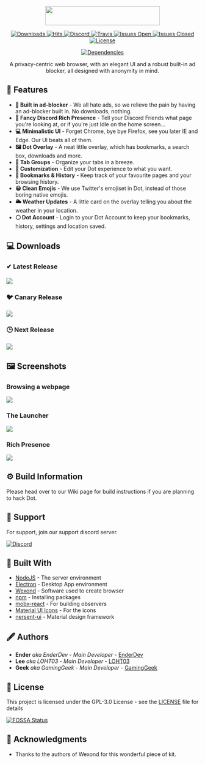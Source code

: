<p align="center">
  <img src="https://i.imgur.com/Gdko6yP.png" style="display: block;margin-left: auto;margin-right: auto;" data-canonical-src="https://i.imgur.com/Gdko6yP.png" width="300" height="50" align="center"/>
</p>

<div align="center">
<p align="center">
    <a href="/releases">
        <img src="https://img.shields.io/github/downloads/dot-browser/desktop/total.svg" alt="Downloads">
    </a>
    <a href="/releases">
        <img src="http://hits.dwyl.io/dot-browser/desktop.svg" alt="Hits">
    </a>
    <a href="https://invite.gg/dot">
        <img src="https://discordapp.com/api/guilds/307605794680209409/widget.png?style=shield" alt="Discord">
    </a>
    <a href="/">
        <img src="https://travis-ci.org/dot-browser/desktop.svg?branch=master" alt="Travis">
    </a>
    <a href="/issues">
        <img src="https://img.shields.io/github/issues-raw/dot-browser/desktop.svg" alt="Issues Open">
    </a>
    <a href="/issues?utf8=%E2%9C%93&amp;q=is%3Aissue+is%3Aclosed">
        <img src="https://img.shields.io/github/issues-closed-raw/dot-browser/desktop.svg" alt="Issues Closed">
    </a>
    <a href="/blob/master/LICENSE">
        <img src="https://img.shields.io/github/license/dot-browser/desktop.svg" alt="License">
    </a>
    <p align="center">
      <a href="https://depfu.com/repos/dot-browser/desktop?project_id=8779">
          <img src="https://depfu.com/badges/836035fc1904bd3d40649259c0788daf/stats.svg" alt="Dependencies">
      </a>
    </p>
</p>

A privacy-centric web browser, with an elegant UI and a robust built-in ad blocker, all designed with anonymity in mind.

</div>

## 👾 Features

* **🚫 Built in ad-blocker** - We all hate ads, so we relieve the pain by having an ad-blocker built in. No downloads, nothing.
* **💬 Fancy Discord Rich Presence** - Tell your Discord Friends what page you're looking at, or if you're just Idle on the home screen...
* **💻 Minimalistic UI** - Forget Chrome, bye bye Firefox, see you later IE and Edge. Our UI beats all of them.
* **🖼 Dot Overlay** - A neat little overlay, which has bookmarks, a search box, downloads and more.
* **🚩 Tab Groups** - Organize your tabs in a breeze.
* **🎨 Customization** - Edit your Dot experience to what you want.
* **🔖 Bookmarks & History** - Keep track of your favourite pages and your browsing history.
* **😀 Clean Emojis** - We use Twitter's emojiset in Dot, instead of those boring native emojis.
* **🌥 Weather Updates** - A little card on the overlay telling you about the weather in your location.
* **⚪ Dot Account** - Login to your Dot Account to keep your bookmarks, history, settings and location saved.

## 💻 Downloads

   ### ✔ Latest Release
   #### [![](https://img.shields.io/github/release/dot-browser/desktop.svg?style=flat-square)](https://github.com/dot-browser/desktop/releases/latest)
   
   ### 🐦 Canary Release
   #### [![](https://img.shields.io/github/release/dot-browser/desktop.svg?style=flat-square)](https://github.com/dot-browser/desktop/tree/canary)
   
   ### 🕒 Next Release
   #### [![](https://img.shields.io/static/v1?label=next%20release&message=v3.0.0&color=blue&style=flat-square)](https://github.com/dot-browser/desktop/releases/latest)
   #### 

## 🖼 Screenshots

### Browsing a webpage
![](https://i.imgur.com/kw8f5KB.png)

### The Launcher
![](https://i.imgur.com/ZMVBnNm.png)

### Rich Presence
![](https://i.imgur.com/Nsekr6W.png)

## ⚙ Build Information

Please head over to our Wiki page for build instructions if you are planning to hack Dot.

## 🤝 Support

For support, join our support discord server.

[![Discord](https://discordapp.com/api/guilds/525056817399726102/widget.png?style=banner2)](https://discord.gg/wAh7thM)

## 🧱 Built With

* [NodeJS](https://nodejs.org/en/) - The server environment
* [Electron](https://electronjs.org/) - Desktop App environment
* [Wexond](https://github.com/wexond/wexond) - Software used to create browser
* [npm](https://npmjs.org) - Installing packages
* [mobx-react](https://github.com/mobxjs/mobx-react) - For building observers
* [Material UI Icons](https://material.io/) - For the icons
* [nersent-ui](https://github.com/nersent/nersent-ui) - Material design framework

## 🖋 Authors

* **Ender** *aka EnderDev* - *Main Developer* - [EnderDev](https://github.com/EnderDev)
* **Lee** *aka LOHT03* - *Main Developer* - [LOHT03](https://github.com/LOHT03)
* **Geek** *aka GamingGeek* - *Main Developer* - [GamingGeek](https://github.com/GamingGeek)

## 🤵 License

This project is licensed under the GPL-3.0 License - see the [LICENSE](LICENSE) file for details

[![FOSSA Status](https://app.fossa.io/api/projects/git%2Bgithub.com%2Fdot-browser%2Fdesktop.svg?type=large)](https://app.fossa.io/projects/git%2Bgithub.com%2Fdot-browser%2Fdesktop?ref=badge_large)

## 💝 Acknowledgments

* Thanks to the authors of Wexond for this wonderful piece of kit.
